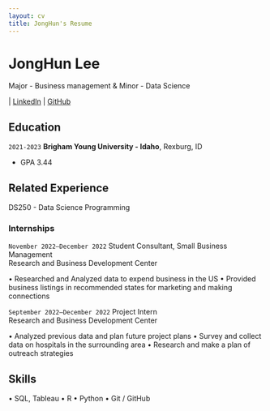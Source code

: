 ```yaml
---
layout: cv
title: JongHun's Resume
---
```

# JongHun Lee
Major - Business management & Minor - Data Science 

<div id="webaddress">
| <a href="https://www.linkedin.com/in/jonghunlee">LinkedIn</a>
| <a href="https://siwol-archive.github.io/">GitHub</a>
</div>

<!-- https://www.monique.tech/the-art-of-markdown -->

## Education

`2021-2023`
__Brigham Young University - Idaho__, Rexburg, ID

- GPA 3.44


## Related Experience
DS250 - Data Science Programming 

### Internships

`November 2022–December 2022`
Student Consultant, Small Business Management	
Research and Business Development Center 

•	Researched and Analyzed data to expend business in the US
•	Provided business listings in recommended states for marketing and making connections

`September 2022–December 2022`
Project Intern	
Research and Business Development Center  

•	Analyzed previous data and plan future project plans
•	Survey and collect data on hospitals in the surrounding area
•	Research and make a plan of outreach strategies 

## Skills 

• SQL, Tableau
• R
• Python
• Git / GitHub


<!-- ### Footer

Last updated: December 2022 -->


